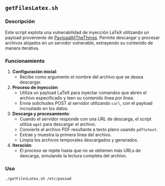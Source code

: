 ## `getFilesLatex.sh`

### Descripción

Este script explota una vulnerabilidad de inyección LaTeX utilizando un payload proveniente de [PayloadAllTheThings](https://github.com/swisskyrepo/PayloadsAllTheThings/blob/master/LaTeX%20Injection/README.md). Permite descargar y procesar archivos alojados en un servidor vulnerable, extrayendo su contenido de manera iterativa.

### Funcionamiento

1. **Configuración inicial**: 
   - Recibe como argumento el nombre del archivo que se desea descargar.
2. **Proceso de inyección**:
   - Utiliza un payload LaTeX para inyectar comandos que abren el archivo especificado y leen su contenido línea por línea.
   - Envía solicitudes POST al servidor utilizando `curl`, con el payload incrustado en los datos.
3. **Descarga y procesamiento**:
   - Cuando el servidor responde con una URL de descarga, el script utiliza `wget` para descargar el archivo.
   - Convierte el archivo PDF resultante a texto plano usando `pdftotext`.
   - Extrae y muestra la primera línea del archivo.
   - Limpia los archivos temporales descargados y generados.
4. **Iteración**:
   - El proceso se repite hasta que no se obtienen más URLs de descarga, simulando la lectura completa del archivo.

### Uso

```bash
./getFilesLatex.sh /etc/passwd
```
